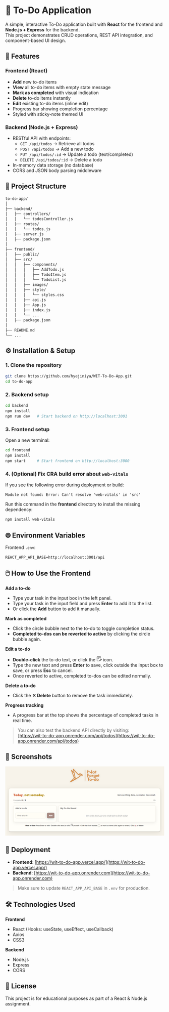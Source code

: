 # 📝 To-Do Application

A simple, interactive To-Do application built with **React** for the frontend and **Node.js + Express** for the backend.  
This project demonstrates CRUD operations, REST API integration, and component-based UI design.

## 🚀 Features

### Frontend (React)
- **Add** new to-do items
- **View** all to-do items with empty state message
- **Mark as completed** with visual indication
- **Delete** to-do items instantly
- **Edit** existing to-do items (inline edit)
- Progress bar showing completion percentage
- Styled with sticky-note themed UI

### Backend (Node.js + Express)
- RESTful API with endpoints:
  - `GET /api/todos` → Retrieve all todos
  - `POST /api/todos` → Add a new todo
  - `PUT /api/todos/:id` → Update a todo (text/completed)
  - `DELETE /api/todos/:id` → Delete a todo
- In-memory data storage (no database)
- CORS and JSON body parsing middleware

## 📂 Project Structure

```
to-do-app/
│
├── backend/
│   ├── controllers/
│   │   └── todosController.js
│   ├── routes/
│   │   └── todos.js
│   ├── server.js
│   ├── package.json
│
├── frontend/
│   ├── public/
│   ├── src/
│   │   ├── components/
│   │   │   ├── AddTodo.js
│   │   │   ├── TodoItem.js
│   │   │   └── TodoList.js
│   │   ├── images/
│   │   ├── style/
│   │   │   └── styles.css
│   │   ├── api.js
│   │   ├── App.js
│   │   ├── index.js
│   │   └── ...
│   ├── package.json
│
├── README.md
└── ...
```

## ⚙️ Installation & Setup

### 1. Clone the repository
```bash
git clone https://github.com/hyejiniya/WIT-To-Do-App.git
cd to-do-app
```

### 2. Backend setup
```bash
cd backend
npm install
npm run dev   # Start backend on http://localhost:3001
```

### 3. Frontend setup
Open a new terminal:
```bash
cd frontend
npm install
npm start     # Start frontend on http://localhost:3000
```

### 4. (Optional) Fix CRA build error about `web-vitals`

If you see the following error during deployment or build:
```
Module not found: Error: Can't resolve 'web-vitals' in 'src'
```

Run this command in the **frontend** directory to install the missing dependency:
```bash
npm install web-vitals
```

## 🌐 Environment Variables

Frontend `.env`:
```
REACT_APP_API_BASE=http://localhost:3001/api
``` 

## 🖱️ How to Use the Frontend

**Add a to-do**
- Type your task in the input box in the left panel.
- Type your task in the input field and press **Enter** to add it to the list.
- Or click the **Add** button to add it manually.

**Mark as completed**
- Click the circle bubble next to the to-do to toggle completion status.
- **Completed to-dos can be reverted to active** by clicking the circle bubble again.  

**Edit a to-do**
- **Double-click** the to-do text, or click the <img src="frontend/src/images/edit.png" alt="Edit Icon" width="16" /> icon.
- Type the new text and press **Enter** to save, click outside the input box to save, or press **Esc** to cancel.
- Once reverted to active, completed to-dos can be edited normally. 

**Delete a to-do**
- Click the **✕ Delete** button to remove the task immediately.

**Progress tracking**
- A progress bar at the top shows the percentage of completed tasks in real time.

> You can also test the backend API directly by visiting:  
> [https://wit-to-do-app.onrender.com/api/todos](https://wit-to-do-app.onrender.com/api/todos)

## 📸 Screenshots

![Main Page Screenshot](frontend/src/images/NotForgetToDo_HomePage.png)

## 📡 Deployment

- **Frontend**: [https://wit-to-do-app.vercel.app/](https://wit-to-do-app.vercel.app/)
- **Backend**: [https://wit-to-do-app.onrender.com](https://wit-to-do-app.onrender.com)
 
> Make sure to update `REACT_APP_API_BASE` in `.env` for production.

## 🛠️ Technologies Used

**Frontend**
- React (Hooks: useState, useEffect, useCallback)
- Axios
- CSS3

**Backend**
- Node.js
- Express
- CORS

## 📜 License
This project is for educational purposes as part of a React & Node.js assignment.
